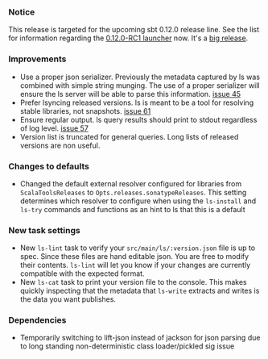 ### Notice

This release is targeted for the upcoming sbt 0.12.0 release line. See the list for information regarding the [0.12.0-RC1 launcher](https://groups.google.com/forum/#!topic/simple-build-tool/eAGOACDH59E) now. It's a [big release](https://github.com/harrah/xsbt/wiki/ChangeSummary_0.12.0).

### Improvements

* Use a proper json serializer. Previously the metadata captured by ls was combined with simple string munging. The use of a proper serializer will ensure the ls server will be able to parse this information. [issue 45](https://github.com/softprops/ls/issues/45)
* Prefer lsyncing released versions. ls is meant to be a tool for resolving stable libraries, not snapshots. [issue 61](https://github.com/softprops/ls/issues/61)
* Ensure regular output. ls query results should print to stdout regardless of log level. [issue 57](https://github.com/softprops/ls/issues/57)
* Version list is truncated for general queries. Long lists of released versions are non useful.

### Changes to defaults

* Changed the default external resolver configured for libraries from `ScalaToolsReleases` to `Opts.releases.sonatypeReleases`. This setting determines which resolver to configure when using the `ls-install` and `ls-try` commands and functions as an hint to ls that this is a default

### New task settings

* New `ls-lint` task to verify your `src/main/ls/:version.json` file is up to spec. Since these files are hand editable json. You are free to modify their contents. `ls-lint` will let you know if your changes are currently compatible with the expected format.
* New `ls-cat` task to print your version file to the console. This makes quickly inspecting that the metadata that `ls-write` extracts and writes is the data you want publishes.

### Dependencies

* Temporarily switching to lift-json instead of jackson for json parsing due to long standing non-deterministic class loader/pickled sig issue
